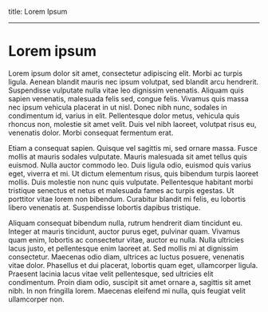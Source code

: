 
title: Lorem Ipsum

-----

# Lorem ipsum

Lorem ipsum dolor sit amet, consectetur adipiscing elit. Morbi ac turpis ligula. Aenean blandit mauris nec ipsum volutpat, sed blandit arcu hendrerit. Suspendisse vulputate nulla vitae leo dignissim venenatis. Aliquam quis sapien venenatis, malesuada felis sed, congue felis. Vivamus quis massa nec ipsum vehicula placerat in ut nisl. Donec nibh nunc, sodales in condimentum id, varius in elit. Pellentesque dolor metus, vehicula quis rhoncus non, molestie sit amet velit. Duis vel nibh laoreet, volutpat risus eu, venenatis dolor. Morbi consequat fermentum erat.

Etiam a consequat sapien. Quisque vel sagittis mi, sed ornare massa. Fusce mollis at mauris sodales vulputate. Mauris malesuada sit amet tellus quis euismod. Nulla auctor commodo leo. Duis ligula odio, euismod quis varius eget, viverra et mi. Ut dictum elementum risus, quis bibendum turpis laoreet mollis. Duis molestie non nunc quis vulputate. Pellentesque habitant morbi tristique senectus et netus et malesuada fames ac turpis egestas. Ut porttitor vitae lorem non bibendum. Curabitur blandit mi felis, eu lobortis libero venenatis at. Suspendisse lobortis dapibus tristique.

Aliquam consequat bibendum nulla, rutrum hendrerit diam tincidunt eu. Integer at mauris tincidunt, auctor purus eget, pulvinar quam. Vivamus quam enim, lobortis ac consectetur vitae, auctor eu nulla. Nulla ultricies lacus justo, et pellentesque enim laoreet at. Sed mollis mi at dignissim consectetur. Maecenas odio diam, ultrices ac luctus posuere, venenatis vitae dolor. Phasellus et dui placerat, lobortis quam eget, ullamcorper ligula. Praesent lacinia lacus vitae velit pellentesque, sed ultricies elit condimentum. Proin diam odio, suscipit sit amet ornare a, sagittis sit amet nibh. In non fringilla lorem. Maecenas eleifend mi nulla, quis feugiat velit ullamcorper non.
